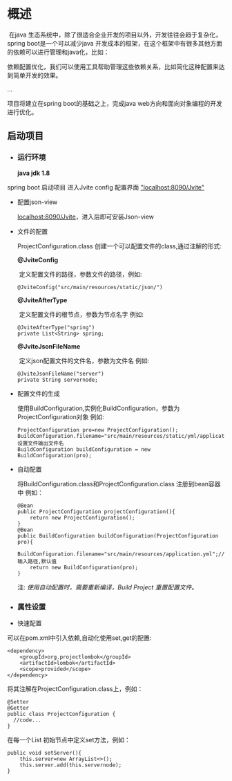 # 概述

​	在java 生态系统中，除了很适合企业开发的项目以外，开发往往会趋于复杂化，spring boot是一个可以减少java 开发成本的框架，在这个框架中有很多其他方面的依赖可以进行管理和java化，比如：

​	依赖配置优化，我们可以使用工具帮助管理这些依赖关系，比如简化这种配置来达到简单开发的效果。

...

 项目将建立在spring boot的基础之上，完成java web方向和面向对象编程的开发进行优化。

## 启动项目

- ### 运行环境

  **java jdk 1.8**

spring boot 启动项目 进入Jvite config 配置界面 ["localhost:8090/Jvite"]()

- 配置json-view

  [localhost:8090/Jvite]()，进入后即可安装Json-view

  

- 文件的配置

  ProjectConfiguration.class 创建一个可以配置文件的class,通过注解的形式:

  

  **@JviteConfig**

  ​	定义配置文件的路径，参数文件的路径，例如:

  ```
  @JviteConfig("src/main/resources/static/json/")
  ```

  **@JviteAfterType**

  ​	定义配置文件的根节点，参数为节点名字 例如:

  ```
  @JviteAfterType("spring")
  private List<String> spring;
  ```

  **@JviteJsonFileName**

  ​	定义json配置文件的文件名，参数为文件名 例如:

  ```
  @JviteJsonFileName("server")
  private String servernode;
  ```



- 配置文件的生成

  使用BuildConfiguration,实例化BuildConfiguration，参数为ProjectConfiguration对象 例如:

  ```
  ProjectConfiguration pro=new ProjectConfiguration();
  BuildConfiguration.filename="src/main/resources/static/yml/application.yml";//设置文件输出文件名
  BuildConfiguration buildConfiguration = new BuildConfiguration(pro);
  ```

- 自动配置

  将BuildConfiguration.class和ProjectConfiguration.class 注册到bean容器中 例如：

  ```
  @Bean
  public ProjectConfiguration projectConfiguration(){
      return new ProjectConfiguration();
  }
  @Bean
  public BuildConfiguration buildConfiguration(ProjectConfiguration pro){
      BuildConfiguration.filename="src/main/resources/application.yml";//输入路径,默认值
      return new BuildConfiguration(pro);
  }
  ```

  注: *使用自动配置时，需要重新编译，Build Project 重置配置文件。*

  

- ### 属性设置

-    快速配置

  可以在pom.xml中引入依赖,自动化使用set,get的配置:

  ```
  <dependency>
      <groupId>org.projectlombok</groupId>
      <artifactId>lombok</artifactId>
      <scope>provided</scope>
  </dependency>
  ```

  将其注解在ProjectConfiguration.class上，例如：

  ```
  @Setter
  @Getter
  public class ProjectConfiguration {
  	//code...
  }
  ```

  在每一个List 初始节点中定义set方法，例如：

  ```
  public void setServer(){
      this.server=new ArrayList<>();
      this.server.add(this.servernode);
  }
  ```